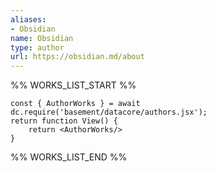 ```yaml
---
aliases:
- Obsidian
name: Obsidian
type: author
url: https://obsidian.md/about
---
```



%% WORKS_LIST_START %%

```datacorejsx
const { AuthorWorks } = await dc.require('basement/datacore/authors.jsx');
return function View() {
    return <AuthorWorks/>
}
```
%% WORKS_LIST_END %%